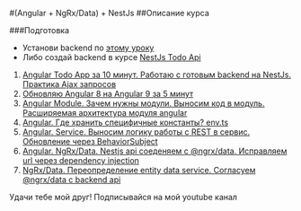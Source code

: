 #(Angular + NgRx/Data) + NestJs
##Описание курса

###Подготовка
- Установи backend по [этому уроку](https://www.youtube.com/watch?v=zaCiTTP9zoM)
- Либо создай backend в курсе [NestJs Todo Api](https://www.youtube.com/watch?v=ftdxqeKx39Y&list=PL4rYLeYunVf0q7eb6B43jVlLZ5X1KZvky)

1) [Angular Todo App за 10 минут. Работаю с готовым backend на NestJs. Практика Ajax запросов](https://www.youtube.com/watch?v=PXournoSKDE)
2) [Обновляю Angular 8 на Angular 9 за 5 минут](https://www.youtube.com/watch?v=NVy2Y6lAvEs)
3) [Angular Module. Зачем нужны модули. Выносим код в модуль. Расширяемая архитектура модуля angular](https://www.youtube.com/watch?v=Rxj1jJswUfE)
4) [Angular. Где хранить специфичные константы? env.ts](https://www.youtube.com/watch?v=8PzLLQ0SqaM)
5) [Angular. Service. Выносим логику работы с REST в сервис. Обновление через BehaviorSubject](https://www.youtube.com/watch?v=U5fhobgGmTc)
6) [Angular. NgRx/Data. Nestjs api соеденяем с @ngrx/data. Исправляем url через dependency injection](https://www.youtube.com/watch?v=-_bHj729Pxc)
7) [NgRx/Data. Переопределение entity data service. Согласуем @ngrx/data с backend api](https://www.youtube.com/watch?v=VR3XWUtAvbU)

Удачи тебе мой друг! Подписывайся на мой youtube канал
